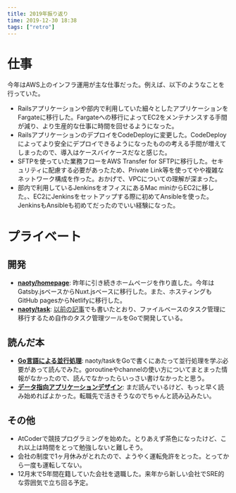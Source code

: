 ```yaml
---
title: 2019年振り返り
time: 2019-12-30 18:38
tags: ["retro"]
---
```


# 仕事
今年はAWS上のインフラ運用が主な仕事だった。例えば、以下のようなことを行っていた。

* Railsアプリケーションや部内で利用していた細々としたアプリケーションをFargateに移行した。Fargateへの移行によってEC2をメンテナンスする手間が減り、より生産的な仕事に時間を回せるようになった。
* RailsアプリケーションのデプロイをCodeDeployに変更した。CodeDeployによってより安全にデプロイできるようになったものの考える手間が増えてしまったので、導入はケースバイケースだなと感じた。
* SFTPを使っていた業務フローをAWS Transfer for SFTPに移行した。セキュリティに配慮する必要があったため、Private Link等を使ってやや複雑なネットワーク構成を作った。おかげで、VPCについての理解が深まった。
* 部内で利用しているJenkinsをオフィスにあるMac miniからEC2に移した。、EC2にJenkinsをセットアップする際に初めてAnsibleを使った。JenkinsもAnsibleも初めてだったのでいい経験になった。

# プライベート

## 開発
* **[naoty/homepage](https://github.com/naoty/homepage)**: 昨年に引き続きホームページを作り直した。今年はGatsby.jsベースからNuxt.jsベースに移行した。また、ホスティングもGitHub pagesからNetlifyに移行した。
* **[naoty/task](https://github.com/naoty/task)**: [以前の記事](https://naoty.dev/posts/90.html)でも書いたとおり、ファイルベースのタスク管理に移行するため自作のタスク管理ツールをGoで開発している。

## 読んだ本
* **[Go言語による並行処理](https://www.oreilly.co.jp/books/9784873118468/)**: naoty/taskをGoで書くにあたって並行処理を学ぶ必要があって読んでみた。goroutineやchannelの使い方についてまとまった情報がなかったので、読んでなかったらいっさい書けなかったと思う。
* **[データ指向アプリケーションデザイン](https://www.oreilly.co.jp/books/9784873118703/)**: まだ読んでいるけど、もっと早く読み始めればよかった。転職先で活きそうなのでちゃんと読み込みたい。

## その他
* AtCoderで競技プログラミングを始めた。とりあえず茶色になったけど、これ以上は時間をとって勉強しないと難しそう。
* 会社の制度で1ヶ月休みがとれたので、ようやく運転免許をとった。とってから一度も運転してない。
* 12月末で5年間在籍していた会社を退職した。来年から新しい会社でSRE的な雰囲気で立ち回る予定。
